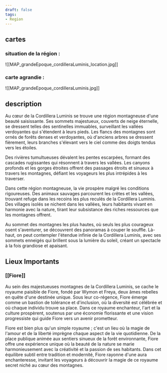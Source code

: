 ```yaml
---
draft: false
tags:
- Region
---
```


## cartes

### situation de la région :

![[MAP_grandeEpoque_cordilleraLuminis_location.jpg]]

### carte agrandie : 

![[MAP_grandeEpoque_cordilleraLuminis.jpg]]

## description

Au cœur de la Cordillera Luminis se trouve une région montagneuse d'une beauté saisissante. Ses sommets majestueux, couverts de neige éternelle, se dressent telles des sentinelles immuables, surveillant les vallées verdoyantes qui s'étendent à leurs pieds. Les flancs des montagnes sont ornés de forêts denses et verdoyantes, où d'anciens arbres se dressent fièrement, leurs branches s'élevant vers le ciel comme des doigts tendus vers les étoiles.

Des rivières tumultueuses dévalent les pentes escarpées, formant des cascades rugissantes qui résonnent à travers les vallées. Les canyons profonds et les gorges étroites offrent des passages étroits et sinueux à travers les montagnes, défiant les voyageurs les plus intrépides à les traverser.

Dans cette région montagneuse, la vie prospère malgré les conditions rigoureuses. Des animaux sauvages parcourent les crêtes et les vallées, trouvant refuge dans les recoins les plus reculés de la Cordillera Luminis. Des villages isolés se nichent dans les vallées, leurs habitants vivant en harmonie avec la nature, tirant leur subsistance des riches ressources que les montagnes offrent.

Au sommet des montagnes les plus hautes, où seuls les plus courageux osent s'aventurer, se découvrent des panoramas à couper le souffle. Là-haut, on peut contempler l'étendue infinie de la Cordillera Luminis, avec ses sommets enneigés qui brillent sous la lumière du soleil, créant un spectacle à la fois grandiose et apaisant.

## Lieux Importants

### [[Fiore]]

Au sein des majestueuses montagnes de la Cordillera Luminis, se cache le royaume paisible de Fiore, fondé par Wymon et Freya, deux âmes rebelles en quête d'une destinée unique. Sous leur co-régence, Fiore émerge comme un bastion de tolérance et d'inclusion, où la diversité est célébrée et où chaque individu trouve sa place. Dans ce royaume enchanteur, l'art et la culture prospèrent, soutenus par une économie florissante et une vision progressiste qui guide Fiore vers un avenir prometteur.

Fiore est bien plus qu'un simple royaume ; c'est un lieu où la magie de l'amour et de la liberté imprègne chaque aspect de la vie quotidienne. De la place publique animée aux sentiers sinueux de la forêt environnante, Fiore offre une expérience unique où la beauté de la nature se marie harmonieusement avec la créativité et la passion de ses habitants. Dans cet équilibre subtil entre tradition et modernité, Fiore rayonne d'une aura enchanteresse, invitant les voyageurs à découvrir la magie de ce royaume secret niché au cœur des montagnes.